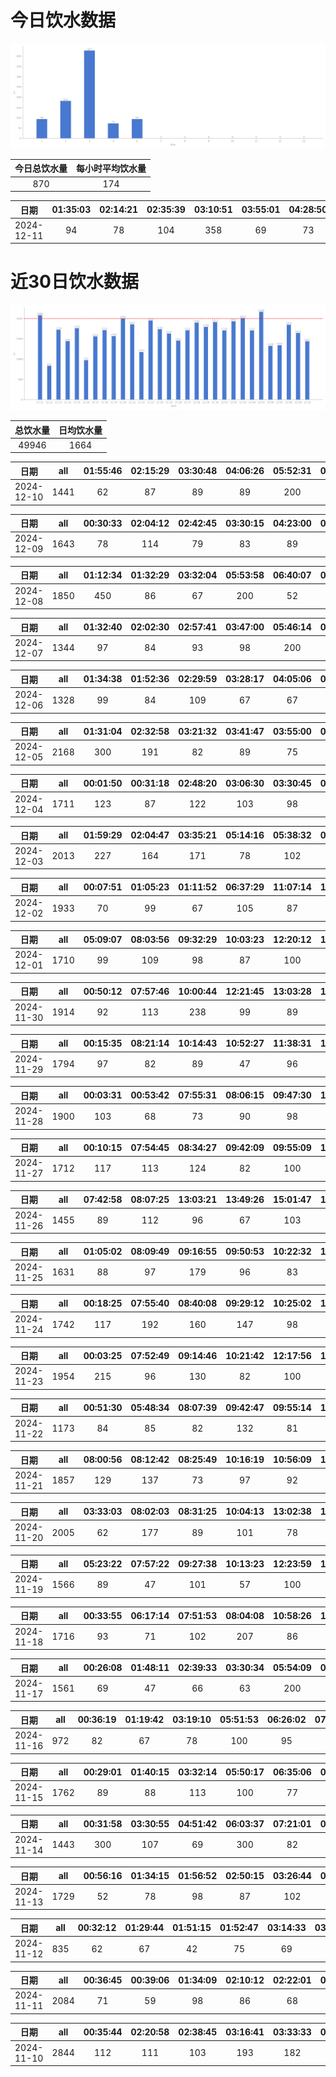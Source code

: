 # 今日饮水数据

<div align=center>
<img src="today.png" style="zoom: 100%;" />

| 今日总饮水量 | 每小时平均饮水量 |
| :----: | :----: |
| 870 | 174 |
</div>

| 日期 | 01:35:03 | 02:14:21 | 02:35:39 | 03:10:51 | 03:55:01 | 04:28:50 | 06:03:36 |
| :----: | :----: | :----: | :----: | :----: | :----: | :----: | :----: |
| 2024-12-11 | 94 | 78 | 104 | 358 | 69 | 73 | 94 |

# 近30日饮水数据

<div align=center>
<img src="30.png"style="zoom: 100%;" />

| 总饮水量 | 日均饮水量 |
| :----: | :----: |
| 49946 | 1664 |
</div>

| 日期 | all | 01:55:46 | 02:15:29 | 03:30:48 | 04:06:26 | 05:52:31 | 06:09:47 | 06:41:14 | 06:57:13 | 07:55:23 | 09:01:06 | 17:58:07 | 20:37:28 | 22:37:38 |
| :----: | :----: | :----: | :----: | :----: | :----: | :----: | :----: | :----: | :----: | :----: | :----: | :----: | :----: | :----: |
| 2024-12-10 | 1441 | 62 | 87 | 89 | 89 | 200 | 92 | 87 | 125 | 103 | 96 | 250 | 74 | 87 |

| 日期 | all | 00:30:33 | 02:04:12 | 02:42:45 | 03:30:15 | 04:23:00 | 05:48:51 | 07:36:43 | 08:46:08 | 15:57:13 | 17:42:08 | 18:39:05 | 20:31:33 | 21:01:22 | 22:49:36 |
| :----: | :----: | :----: | :----: | :----: | :----: | :----: | :----: | :----: | :----: | :----: | :----: | :----: | :----: | :----: | :----: |
| 2024-12-09 | 1643 | 78 | 114 | 79 | 83 | 89 | 200 | 89 | 109 | 97 | 200 | 89 | 103 | 212 | 101 |

| 日期 | all | 01:12:34 | 01:32:29 | 03:32:04 | 05:53:58 | 06:40:07 | 07:49:24 | 09:07:08 | 10:00:52 | 19:06:28 | 21:54:31 | 22:56:18 | 23:44:13 |
| :----: | :----: | :----: | :----: | :----: | :----: | :----: | :----: | :----: | :----: | :----: | :----: | :----: | :----: |
| 2024-12-08 | 1850 | 450 | 86 | 67 | 200 | 52 | 287 | 73 | 61 | 300 | 79 | 97 | 98 |

| 日期 | all | 01:32:40 | 02:02:30 | 02:57:41 | 03:47:00 | 05:46:14 | 06:44:32 | 07:50:35 | 16:54:30 | 18:20:01 | 21:13:19 | 21:53:03 |
| :----: | :----: | :----: | :----: | :----: | :----: | :----: | :----: | :----: | :----: | :----: | :----: | :----: |
| 2024-12-07 | 1344 | 97 | 84 | 93 | 98 | 200 | 97 | 136 | 96 | 250 | 94 | 99 |

| 日期 | all | 01:34:38 | 01:52:36 | 02:29:59 | 03:28:17 | 04:05:06 | 06:32:26 | 07:31:02 | 13:23:41 | 16:32:52 | 17:40:32 | 20:30:54 | 22:34:23 | 23:53:08 |
| :----: | :----: | :----: | :----: | :----: | :----: | :----: | :----: | :----: | :----: | :----: | :----: | :----: | :----: | :----: |
| 2024-12-06 | 1328 | 99 | 84 | 109 | 67 | 67 | 89 | 82 | 56 | 91 | 300 | 63 | 104 | 117 |

| 日期 | all | 01:31:04 | 02:32:58 | 03:21:32 | 03:41:47 | 03:55:00 | 04:54:20 | 06:05:16 | 06:55:00 | 07:43:04 | 08:16:29 | 17:46:14 | 18:26:41 | 20:32:40 | 21:18:18 | 22:03:27 | 22:36:08 |
| :----: | :----: | :----: | :----: | :----: | :----: | :----: | :----: | :----: | :----: | :----: | :----: | :----: | :----: | :----: | :----: | :----: | :----: |
| 2024-12-05 | 2168 | 300 | 191 | 82 | 89 | 75 | 87 | 67 | 101 | 83 | 89 | 200 | 80 | 248 | 109 | 137 | 230 |

| 日期 | all | 00:01:50 | 00:31:18 | 02:48:20 | 03:06:30 | 03:30:45 | 05:51:00 | 06:10:40 | 06:54:16 | 08:12:09 | 09:01:00 | 18:10:51 | 20:24:04 | 20:55:42 | 21:33:17 | 22:18:35 | 22:49:15 | 23:29:34 |
| :----: | :----: | :----: | :----: | :----: | :----: | :----: | :----: | :----: | :----: | :----: | :----: | :----: | :----: | :----: | :----: | :----: | :----: | :----: |
| 2024-12-04 | 1711 | 123 | 87 | 122 | 103 | 98 | 100 | 124 | 89 | 89 | 111 | 89 | 97 | 103 | 116 | 87 | 87 | 86 |

| 日期 | all | 01:59:29 | 02:04:47 | 03:35:21 | 05:14:16 | 05:38:32 | 07:11:13 | 07:52:25 | 08:47:09 | 14:06:31 | 16:33:58 | 17:21:35 | 20:33:13 | 21:17:07 | 22:32:42 | 22:44:10 |
| :----: | :----: | :----: | :----: | :----: | :----: | :----: | :----: | :----: | :----: | :----: | :----: | :----: | :----: | :----: | :----: | :----: |
| 2024-12-03 | 2013 | 227 | 164 | 171 | 78 | 102 | 79 | 98 | 77 | 82 | 97 | 300 | 102 | 227 | 122 | 87 |

| 日期 | all | 00:07:51 | 01:05:23 | 01:11:52 | 06:37:29 | 11:07:14 | 14:31:23 | 14:40:17 | 16:10:10 | 17:47:36 | 20:26:27 | 21:31:15 | 21:40:12 | 22:30:25 | 23:26:26 |
| :----: | :----: | :----: | :----: | :----: | :----: | :----: | :----: | :----: | :----: | :----: | :----: | :----: | :----: | :----: | :----: |
| 2024-12-02 | 1933 | 70 | 99 | 67 | 105 | 87 | 300 | 103 | 63 | 105 | 175 | 300 | 163 | 158 | 138 |

| 日期 | all | 05:09:07 | 08:03:56 | 09:32:29 | 10:03:23 | 12:20:12 | 13:04:30 | 16:05:05 | 16:59:26 | 17:54:52 | 18:30:14 | 21:49:17 | 22:13:22 | 23:40:18 |
| :----: | :----: | :----: | :----: | :----: | :----: | :----: | :----: | :----: | :----: | :----: | :----: | :----: | :----: | :----: |
| 2024-12-01 | 1710 | 99 | 109 | 98 | 87 | 100 | 121 | 98 | 62 | 87 | 73 | 600 | 89 | 87 |

| 日期 | all | 00:50:12 | 07:57:46 | 10:00:44 | 12:21:45 | 13:03:28 | 13:45:07 | 15:14:17 | 17:32:28 | 18:19:41 | 18:46:04 | 20:14:13 | 21:20:52 | 23:05:48 | 23:11:20 |
| :----: | :----: | :----: | :----: | :----: | :----: | :----: | :----: | :----: | :----: | :----: | :----: | :----: | :----: | :----: | :----: |
| 2024-11-30 | 1914 | 92 | 113 | 238 | 99 | 89 | 106 | 108 | 73 | 132 | 232 | 123 | 300 | 97 | 112 |

| 日期 | all | 00:15:35 | 08:21:14 | 10:14:43 | 10:52:27 | 11:38:31 | 12:26:53 | 13:03:04 | 13:38:01 | 14:13:58 | 15:27:42 | 16:55:56 | 18:21:19 | 19:58:53 | 20:32:40 | 21:35:03 | 22:01:56 |
| :----: | :----: | :----: | :----: | :----: | :----: | :----: | :----: | :----: | :----: | :----: | :----: | :----: | :----: | :----: | :----: | :----: | :----: |
| 2024-11-29 | 1794 | 97 | 82 | 89 | 47 | 96 | 200 | 117 | 110 | 103 | 89 | 89 | 89 | 300 | 102 | 87 | 97 |

| 日期 | all | 00:03:31 | 00:53:42 | 07:55:31 | 08:06:15 | 09:47:30 | 10:20:10 | 11:42:50 | 12:20:54 | 13:03:20 | 15:49:47 | 16:38:16 | 17:03:57 | 17:33:24 | 19:02:59 | 19:38:48 | 20:01:29 | 20:25:59 | 21:55:18 |
| :----: | :----: | :----: | :----: | :----: | :----: | :----: | :----: | :----: | :----: | :----: | :----: | :----: | :----: | :----: | :----: | :----: | :----: | :----: | :----: |
| 2024-11-28 | 1900 | 103 | 68 | 73 | 90 | 98 | 87 | 88 | 200 | 122 | 83 | 113 | 87 | 88 | 127 | 103 | 112 | 76 | 182 |

| 日期 | all | 00:10:15 | 07:54:45 | 08:34:27 | 09:42:09 | 09:55:09 | 11:21:51 | 12:18:07 | 13:03:50 | 14:11:03 | 15:01:02 | 17:01:30 | 20:18:20 | 21:38:02 | 22:13:28 |
| :----: | :----: | :----: | :----: | :----: | :----: | :----: | :----: | :----: | :----: | :----: | :----: | :----: | :----: | :----: | :----: |
| 2024-11-27 | 1712 | 117 | 113 | 124 | 82 | 100 | 95 | 210 | 97 | 103 | 118 | 93 | 62 | 300 | 98 |

| 日期 | all | 07:42:58 | 08:07:25 | 13:03:21 | 13:49:26 | 15:01:47 | 17:02:08 | 17:34:17 | 19:25:22 | 20:18:29 | 21:23:11 | 21:40:19 | 22:49:48 |
| :----: | :----: | :----: | :----: | :----: | :----: | :----: | :----: | :----: | :----: | :----: | :----: | :----: | :----: |
| 2024-11-26 | 1455 | 89 | 112 | 96 | 67 | 103 | 88 | 193 | 102 | 87 | 300 | 103 | 115 |

| 日期 | all | 01:05:02 | 08:09:49 | 09:16:55 | 09:50:53 | 10:22:32 | 13:03:32 | 13:19:35 | 13:42:03 | 16:41:42 | 17:05:19 | 18:50:19 | 20:05:16 | 22:13:01 | 23:22:18 | 23:52:38 |
| :----: | :----: | :----: | :----: | :----: | :----: | :----: | :----: | :----: | :----: | :----: | :----: | :----: | :----: | :----: | :----: | :----: |
| 2024-11-25 | 1631 | 88 | 97 | 179 | 96 | 83 | 127 | 93 | 108 | 89 | 126 | 103 | 114 | 97 | 78 | 153 |

| 日期 | all | 00:18:25 | 07:55:40 | 08:40:08 | 09:29:12 | 10:25:02 | 12:26:00 | 13:05:01 | 15:02:21 | 15:51:33 | 18:44:58 | 19:50:46 | 20:46:47 | 22:48:10 |
| :----: | :----: | :----: | :----: | :----: | :----: | :----: | :----: | :----: | :----: | :----: | :----: | :----: | :----: | :----: |
| 2024-11-24 | 1742 | 117 | 192 | 160 | 147 | 98 | 91 | 64 | 163 | 106 | 98 | 93 | 300 | 113 |

| 日期 | all | 00:03:25 | 07:52:49 | 09:14:46 | 10:21:42 | 12:17:56 | 13:05:16 | 13:38:15 | 14:16:17 | 14:56:24 | 17:09:46 | 17:34:39 | 18:14:58 | 19:26:04 | 20:08:01 | 21:45:22 | 22:59:30 |
| :----: | :----: | :----: | :----: | :----: | :----: | :----: | :----: | :----: | :----: | :----: | :----: | :----: | :----: | :----: | :----: | :----: | :----: |
| 2024-11-23 | 1954 | 215 | 96 | 130 | 82 | 100 | 107 | 77 | 122 | 251 | 67 | 76 | 103 | 99 | 52 | 300 | 77 |

| 日期 | all | 00:51:30 | 05:48:34 | 08:07:39 | 09:42:47 | 09:55:14 | 10:38:50 | 13:02:16 | 15:01:36 | 16:26:42 | 17:29:41 | 18:01:30 | 20:03:24 | 22:43:08 |
| :----: | :----: | :----: | :----: | :----: | :----: | :----: | :----: | :----: | :----: | :----: | :----: | :----: | :----: | :----: |
| 2024-11-22 | 1173 | 84 | 85 | 82 | 132 | 81 | 86 | 36 | 97 | 87 | 102 | 103 | 81 | 117 |

| 日期 | all | 08:00:56 | 08:12:42 | 08:25:49 | 10:16:19 | 10:56:09 | 12:19:17 | 13:06:13 | 14:23:34 | 15:16:59 | 16:46:38 | 17:30:18 | 17:39:09 | 18:18:00 | 19:14:46 | 21:41:49 | 23:24:54 |
| :----: | :----: | :----: | :----: | :----: | :----: | :----: | :----: | :----: | :----: | :----: | :----: | :----: | :----: | :----: | :----: | :----: | :----: |
| 2024-11-21 | 1857 | 129 | 137 | 73 | 97 | 92 | 200 | 110 | 87 | 86 | 42 | 72 | 106 | 119 | 86 | 300 | 121 |

| 日期 | all | 03:33:03 | 08:02:03 | 08:31:25 | 10:04:13 | 13:02:38 | 13:18:12 | 13:42:59 | 14:20:05 | 14:47:16 | 15:17:56 | 16:41:17 | 17:42:58 | 18:34:59 | 19:22:44 | 20:22:12 | 21:57:27 | 23:31:45 |
| :----: | :----: | :----: | :----: | :----: | :----: | :----: | :----: | :----: | :----: | :----: | :----: | :----: | :----: | :----: | :----: | :----: | :----: | :----: |
| 2024-11-20 | 2005 | 62 | 177 | 89 | 101 | 78 | 104 | 98 | 103 | 99 | 87 | 103 | 93 | 117 | 83 | 87 | 300 | 224 |

| 日期 | all | 05:23:22 | 07:57:22 | 09:27:38 | 10:13:23 | 12:23:59 | 12:43:56 | 13:13:12 | 13:41:00 | 14:03:51 | 15:01:52 | 16:03:12 | 17:00:19 | 18:08:38 | 19:26:18 | 21:02:14 | 22:06:13 | 23:04:07 |
| :----: | :----: | :----: | :----: | :----: | :----: | :----: | :----: | :----: | :----: | :----: | :----: | :----: | :----: | :----: | :----: | :----: | :----: | :----: |
| 2024-11-19 | 1566 | 89 | 47 | 101 | 57 | 100 | 70 | 105 | 86 | 96 | 72 | 86 | 62 | 79 | 83 | 300 | 73 | 60 |

| 日期 | all | 00:33:55 | 06:17:14 | 07:51:53 | 08:04:08 | 10:58:26 | 12:42:39 | 13:15:58 | 14:05:35 | 15:12:52 | 15:47:36 | 17:00:48 | 17:36:58 | 19:57:49 | 21:46:30 | 23:35:00 | 23:42:38 |
| :----: | :----: | :----: | :----: | :----: | :----: | :----: | :----: | :----: | :----: | :----: | :----: | :----: | :----: | :----: | :----: | :----: | :----: |
| 2024-11-18 | 1716 | 93 | 71 | 102 | 207 | 86 | 89 | 110 | 115 | 81 | 113 | 62 | 88 | 85 | 200 | 101 | 113 |

| 日期 | all | 00:26:08 | 01:48:11 | 02:39:33 | 03:30:34 | 05:54:09 | 07:38:51 | 09:13:29 | 09:50:13 | 12:46:54 | 18:11:39 | 19:20:07 | 21:28:55 | 22:20:21 | 22:50:40 | 23:35:47 |
| :----: | :----: | :----: | :----: | :----: | :----: | :----: | :----: | :----: | :----: | :----: | :----: | :----: | :----: | :----: | :----: | :----: |
| 2024-11-17 | 1561 | 69 | 47 | 66 | 63 | 200 | 145 | 112 | 81 | 94 | 66 | 78 | 300 | 70 | 92 | 78 |

| 日期 | all | 00:36:19 | 01:19:42 | 03:19:10 | 05:51:53 | 06:26:02 | 07:36:28 | 08:55:27 | 21:27:48 | 21:58:29 | 21:58:58 | 23:19:53 |
| :----: | :----: | :----: | :----: | :----: | :----: | :----: | :----: | :----: | :----: | :----: | :----: | :----: |
| 2024-11-16 | 972 | 82 | 67 | 78 | 100 | 95 | 106 | 56 | 87 | 86 | 127 | 88 |

| 日期 | all | 00:29:01 | 01:40:15 | 03:32:14 | 05:50:17 | 06:35:06 | 06:48:27 | 06:59:08 | 08:45:52 | 09:23:21 | 15:11:45 | 16:40:03 | 17:56:31 | 18:54:32 | 20:50:08 | 21:51:28 | 23:00:24 | 23:28:26 | 23:48:43 |
| :----: | :----: | :----: | :----: | :----: | :----: | :----: | :----: | :----: | :----: | :----: | :----: | :----: | :----: | :----: | :----: | :----: | :----: | :----: | :----: |
| 2024-11-15 | 1762 | 89 | 88 | 113 | 100 | 77 | 115 | 147 | 81 | 65 | 84 | 77 | 47 | 67 | 88 | 251 | 62 | 128 | 83 |

| 日期 | all | 00:31:58 | 03:30:55 | 04:51:42 | 06:03:37 | 07:21:01 | 07:49:47 | 09:14:30 | 09:43:25 | 15:54:41 | 16:49:53 | 18:03:55 | 19:07:31 | 22:44:59 | 23:53:53 |
| :----: | :----: | :----: | :----: | :----: | :----: | :----: | :----: | :----: | :----: | :----: | :----: | :----: | :----: | :----: | :----: |
| 2024-11-14 | 1443 | 300 | 107 | 69 | 300 | 82 | 53 | 42 | 46 | 67 | 82 | 63 | 56 | 89 | 87 |

| 日期 | all | 00:56:16 | 01:34:15 | 01:56:52 | 02:50:15 | 03:26:44 | 06:00:13 | 06:48:08 | 08:29:55 | 09:29:04 | 18:43:12 | 19:15:42 | 20:31:26 | 20:52:27 | 22:20:59 | 22:45:11 | 23:06:16 | 23:18:11 |
| :----: | :----: | :----: | :----: | :----: | :----: | :----: | :----: | :----: | :----: | :----: | :----: | :----: | :----: | :----: | :----: | :----: | :----: | :----: |
| 2024-11-13 | 1729 | 52 | 78 | 98 | 87 | 102 | 300 | 69 | 70 | 77 | 300 | 86 | 79 | 62 | 78 | 69 | 64 | 58 |

| 日期 | all | 00:32:12 | 01:29:44 | 01:51:15 | 01:52:47 | 03:14:33 | 03:49:18 | 05:48:45 | 07:21:24 | 09:52:43 | 16:57:04 | 19:15:30 | 22:31:58 | 23:18:36 |
| :----: | :----: | :----: | :----: | :----: | :----: | :----: | :----: | :----: | :----: | :----: | :----: | :----: | :----: | :----: |
| 2024-11-12 | 835 | 62 | 67 | 42 | 75 | 69 | 65 | 100 | 62 | 58 | 36 | 62 | 70 | 67 |

| 日期 | all | 00:36:45 | 00:39:06 | 01:34:09 | 02:10:12 | 02:22:01 | 02:38:33 | 03:06:44 | 03:15:55 | 03:21:55 | 03:27:22 | 03:49:36 | 05:32:18 | 05:54:56 | 06:12:41 | 06:30:26 | 06:48:17 | 07:10:19 | 08:35:25 | 18:27:20 | 19:20:03 | 20:38:12 | 20:55:46 | 22:31:22 |
| :----: | :----: | :----: | :----: | :----: | :----: | :----: | :----: | :----: | :----: | :----: | :----: | :----: | :----: | :----: | :----: | :----: | :----: | :----: | :----: | :----: | :----: | :----: | :----: | :----: |
| 2024-11-11 | 2084 | 71 | 59 | 98 | 86 | 68 | 58 | 69 | 67 | 41 | 58 | 67 | 53 | 100 | 78 | 113 | 84 | 67 | 82 | 300 | 74 | 89 | 87 | 215 |

| 日期 | all | 00:35:44 | 02:20:58 | 02:38:45 | 03:16:41 | 03:33:33 | 03:57:35 | 04:26:34 | 04:53:51 | 05:15:48 | 05:58:27 | 07:23:09 | 07:51:13 | 08:49:07 | 17:11:37 | 18:14:56 | 19:19:56 | 20:35:36 | 21:07:09 | 21:34:37 | 21:54:32 | 22:31:52 | 22:44:51 | 23:32:40 | 23:36:58 |
| :----: | :----: | :----: | :----: | :----: | :----: | :----: | :----: | :----: | :----: | :----: | :----: | :----: | :----: | :----: | :----: | :----: | :----: | :----: | :----: | :----: | :----: | :----: | :----: | :----: | :----: |
| 2024-11-10 | 2844 | 112 | 111 | 103 | 193 | 182 | 125 | 117 | 121 | 116 | 127 | 300 | 84 | 42 | 84 | 300 | 87 | 113 | 133 | 92 | 101 | 45 | 50 | 62 | 44 |

